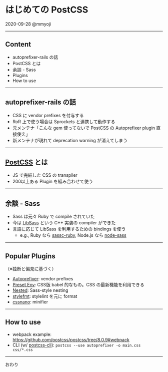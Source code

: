 # はじめての PostCSS

2020-09-28 @mmyoji

---

## Content

* autoprefixer-rails の話
* PostCSS とは
* 余談 - Sass
* Plugins
* How to use

---

## autoprefixer-rails の話

* CSS に vendor prefixes を付与する
* RoR 上で使う場合は Sprockets と連携して動作する
* 元メンテナ「こんな gem 使ってないで PostCSS の Autoprefixer plugin 直接使え」
* 新メンテナが現れて deprecation warning が消えてしまう

---

## [PostCSS](https://postcss.org/) とは

* JS で完結した CSS の transpiler
* 200以上ある Plugin を組み合わせて使う

---

## 余談 - Sass

* Sass は元々 Ruby で compile されていた
* 今は [LibSass](https://github.com/sass/libsass) という C++ 実装の compiler ができた
* 言語に応じて LibSass を利用するための bindings を使う
    * e.g., Ruby なら [sassc-ruby](https://github.com/sass/sassc-ruby), Node.js なら [node-sass](https://github.com/sass/node-sass)

---

## Popular Plugins

（※独断と偏見に基づく）

* [Autoprefixer](https://github.com/postcss/autoprefixer): vendor prefixes
* [Preset Env](https://github.com/csstools/postcss-preset-env): CSS版 babel 的なもの。CSS の最新機能を利用できる
* [Nested](https://github.com/postcss/postcss-nested): Sass-style nesting
* [stylefmt](https://github.com/morishitter/stylefmt): stylelint を元に format
* [cssnano](https://cssnano.co/): minifier

---

## How to use

* webpack example: https://github.com/postcss/postcss/tree/8.0.9#webpack
* CLI (w/ [postcss-cli](https://github.com/postcss/postcss-cli)): `postcss --use autoprefixer -o main.css css/*.css`

---

おわり
